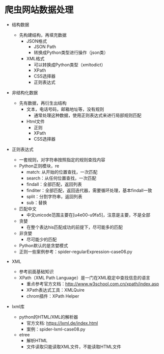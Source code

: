 # 爬虫网站数据处理
* 结构数据
    * 先构建结构，再填充数据
        * JSON格式
            * JSON Path
            * 转换成Python类型进行操作（json类）
        * XML格式
            * 可以转换成Python类型（xmltodict）
            * XPath
            * CSS选择器
            * 正则表达式
* 非结构化数据
    * 先有数据，再衍生出结构
        * 文本，电话号码，邮箱地址等，没有规则
            * 通常处理这种数据，使用正则表达式来进行局部规则匹配
        * Html文件
            * 正则
            * XPath
            * CSS选择器
* 正则表达式
    * 一套规则，对字符串按照指定的规则查找内容
    * Python正则模块，re
        * match: 从开始的位置查找，一次匹配
        * search：从任何位置查找，一次匹配
        * findall：全部匹配，返回列表
        * finditer：全部匹配，返回迭代器，需要循环处理，基本findall一致
        * split：分割字符串，返回列表
        * sub：替换
    * 匹配中文
        * 中文unicode范围主要在[u4e00-u9fa5]，注意是主要，不是全部
    * 贪婪
        * 在整个表达his匹配成功的前提下，尽可能多的匹配
    * 非贪婪
        * 尽可能少的匹配
    * Python默认的是贪婪模式
    * 正则一些案例参考：spider-regularExpression-case06.py
* XML
    * 参考前面基础知识
    * XPath（XML Path Language）是一门在XML稳定中查找信息的语言
        * 重点参考官方文档：http://www.w3school.com.cn/xpath/index.asp
        * XPath表达式工具：XMLQuire
        * chrom插件：XPath Helper

* lxml库
    * python的HTML/XML的解析器
        * 官方文档: https://lxml.de/index.html
        * 案例：spider-lxml-case08.py
    * etree
        * 解析HTML
        * 文件读取只能读取XML文件，不能读取HTML文件
    